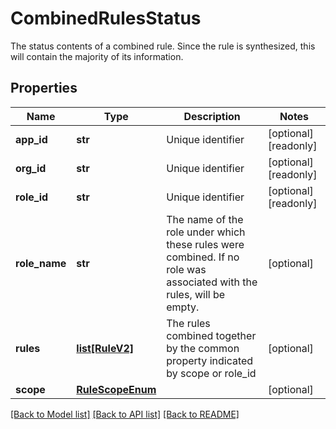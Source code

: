 # CombinedRulesStatus

The status contents of a combined rule. Since the rule is synthesized, this will contain the majority of its information. 
## Properties
Name | Type | Description | Notes
------------ | ------------- | ------------- | -------------
**app_id** | **str** | Unique identifier | [optional] [readonly] 
**org_id** | **str** | Unique identifier | [optional] [readonly] 
**role_id** | **str** | Unique identifier | [optional] [readonly] 
**role_name** | **str** | The name of the role under which these rules were combined. If no role was associated with the rules, will be empty.  | [optional] 
**rules** | [**list[RuleV2]**](RuleV2.md) | The rules combined together by the common property indicated by scope or role_id  | [optional] 
**scope** | [**RuleScopeEnum**](RuleScopeEnum.md) |  | [optional] 

[[Back to Model list]](../README.md#documentation-for-models) [[Back to API list]](../README.md#documentation-for-api-endpoints) [[Back to README]](../README.md)


